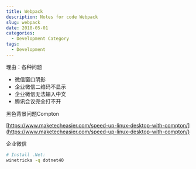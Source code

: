 ```yaml
---
title: Webpack
description: Notes for code Webpack
slug: webpack
date: 2018-05-01
categories:
  - Development Category
tags:
  - Development
---
```


理由：各种问题

- 微信窗口阴影
- 企业微信二维码不显示
- 企业微信无法输入中文
- 腾讯会议完全打不开

  

黑色背景问题Compton

[https://www.maketecheasier.com/speed-up-linux-desktop-with-compton/](https://www.maketecheasier.com/speed-up-linux-desktop-with-compton/)

企业微信

```Bash
# Install .Net:
winetricks -q dotnet40
```
